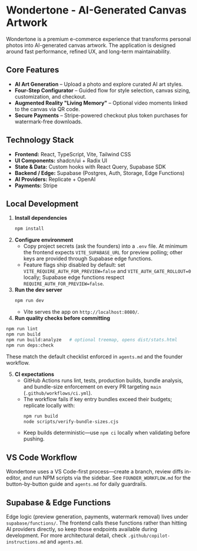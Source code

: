 # Wondertone - AI-Generated Canvas Artwork

Wondertone is a premium e-commerce experience that transforms personal photos into AI-generated canvas artwork. The application is designed around fast performance, refined UX, and long-term maintainability.

## Core Features

- **AI Art Generation** – Upload a photo and explore curated AI art styles.
- **Four-Step Configurator** – Guided flow for style selection, canvas sizing, customization, and checkout.
- **Augmented Reality "Living Memory"** – Optional video moments linked to the canvas via QR code.
- **Secure Payments** – Stripe-powered checkout plus token purchases for watermark-free downloads.

## Technology Stack

- **Frontend:** React, TypeScript, Vite, Tailwind CSS
- **UI Components:** shadcn/ui + Radix UI
- **State & Data:** Custom hooks with React Query, Supabase SDK
- **Backend / Edge:** Supabase (Postgres, Auth, Storage, Edge Functions)
- **AI Providers:** Replicate + OpenAI
- **Payments:** Stripe

## Local Development

1. **Install dependencies**
   ```sh
   npm install
   ```
2. **Configure environment**
   - Copy project secrets (ask the founders) into a `.env` file. At minimum the frontend expects `VITE_SUPABASE_URL` for preview polling; other keys are provided through Supabase edge functions.
   - Feature flags ship disabled by default: set `VITE_REQUIRE_AUTH_FOR_PREVIEW=false` and `VITE_AUTH_GATE_ROLLOUT=0` locally; Supabase edge functions respect `REQUIRE_AUTH_FOR_PREVIEW=false`.
3. **Run the dev server**
   ```sh
   npm run dev
   ```
   - Vite serves the app on `http://localhost:8080/`.
4. **Run quality checks before committing**
  ```sh
  npm run lint
  npm run build
  npm run build:analyze   # optional treemap, opens dist/stats.html
  npm run deps:check
  ```
  These match the default checklist enforced in `agents.md` and the founder workflow.

5. **CI expectations**
   - GitHub Actions runs lint, tests, production builds, bundle analysis, and bundle-size enforcement on every PR targeting `main` (`.github/workflows/ci.yml`).
   - The workflow fails if key entry bundles exceed their budgets; replicate locally with:
     ```sh
     npm run build
     node scripts/verify-bundle-sizes.cjs
     ```
   - Keep builds deterministic—use `npm ci` locally when validating before pushing.

## VS Code Workflow

Wondertone uses a VS Code-first process—create a branch, review diffs in-editor, and run NPM scripts via the sidebar. See `FOUNDER_WORKFLOW.md` for the button-by-button guide and `agents.md` for daily guardrails.

## Supabase & Edge Functions

Edge logic (preview generation, payments, watermark removal) lives under `supabase/functions/`. The frontend calls these functions rather than hitting AI providers directly, so keep those endpoints available during development. For more architectural detail, check `.github/copilot-instructions.md` and `agents.md`.
